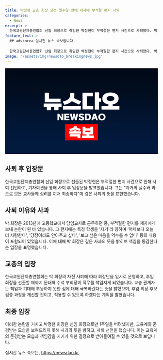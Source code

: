 ```yaml
---
title: 박정현 교총 회장 당선 일주일 만에 제자에 부적절 편지 사퇴
categories:
  - News
excerpt: >
  한국교원단체총연합회 신임 회장으로 취임한 박정현이 부적절한 편지 사건으로 사퇴했다. 박 회장은 입장문을 통해 사죄하고 책임을 통감한다고 전했으며, 제자에게 보낸 편지의 내용은 논란을 일으켰다. 교총은 회장 후보 검증 부족을 인정하고, 제도를 개선하는 등 책임과 사과를 약속했다. 최연소 회장으로 뽑힌 박 회장의 사퇴로 교총은 문태혁 수석 부회장이 직무대행을 맡을 예정이다.
feature_text: >
  ## adskorea 실시간 뉴스 속보입니다.

  한국교원단체총연합회 신임 회장으로 취임한 박정현이 부적절한 편지 사건으로 사퇴했다. 박 회장은 입장문을 통해 사죄하고 책임을 통감한다고 전했으며, 제자에게 보낸 편지의 내용은 논란을 일으켰다. 교총은 회장 후보 검증 부족을 인정하고, 제도를 개선하는 등 책임과 사과를 약속했다. 최연소 회장으로 뽑힌 박 회장의 사퇴로 교총은 문태혁 수석 부회장이 직무대행을 맡을 예정이다.
image: '/assets/img/newsdao_breakingnews.jpg'
---
```


<p><img src="/assets/img/newsdao_breakingnews.jpg" alt="adskorea 속보" /></p>

<h2 data-ke-size="size26">사퇴 후 입장문</h2>

<p data-ke-size="size16">한국교원단체총연합회 신임 회장으로 선출된 박정현은 부적절한 편지 사건으로 인해 사퇴 선언하고, 기자회견을 통해 사퇴 후 입장문을 발표했습니다. 그는 "과거의 실수와 과오로 모든 교사들께 심려를 끼쳐 죄송하다"며 깊은 사죄의 뜻을 표현했습니다.</p>

<h2 data-ke-size="size26">사퇴 이유와 사과</h2>

<p data-ke-size="size16">박 회장은 2013년에 고등학교에서 담임교사로 근무하던 중, 부적절한 편지를 제자에게 보내 논란이 된 바 있습니다. 그 편지에는 특정 학생을 '자기'라 칭하며 '어제보다 오늘 더 사랑한다', '당장이라도 안아주고 싶다', '보고 싶은 마음을 억누를 수 없다' 등의 내용이 포함되어 있었습니다. 이에 대해 박 회장은 깊은 사과의 뜻을 밝히며 책임을 통감한다는 입장을 표명했습니다.</p>

<h2 data-ke-size="size26">교총의 입장</h2>

<p data-ke-size="size16">한국교원단체총연합회는 박 회장의 자진 사퇴에 따라 회장단을 임시로 운영하고, 후임 회장을 선출할 때까지 문태혁 수석 부회장이 직무를 책임지게 되었습니다. 교총 관계자는 책임과 기대에 부응하지 못한 점에 대해 극복하겠다는 뜻을 밝혔으며, 후임 회장 후보 검증 과정을 개선할 것이고, 적용할 수 있도록 하겠다는 계획을 밝혔습니다.</p>

<h2 data-ke-size="size26">최종 입장</h2>

<p data-ke-size="size16">이러한 논란을 거치고 박정현 회장은 신임 회장으로만 1주일을 버텨냈지만, 교육계의 존경받는 모습을 보여드리지 못해 사과의 뜻을 밝히고, 사퇴 선언을 했습니다. 이는 교육계의 존경받는 모습과 책임감을 지키기 위한 결정으로 받아들여질 수 있을 것으로 보입니다.</p>
실시간 뉴스 속보는, <a href="https://newsdao.kr" rel="dofollow">https://newsdao.kr</a>


